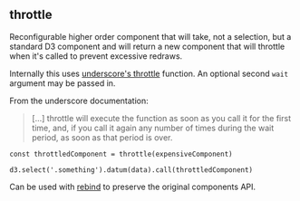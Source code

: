 ## throttle

Reconfigurable higher order component that will take, not a selection, but a standard D3 component and will return a new component that will throttle when it's called to prevent excessive redraws.

Internally this uses [underscore's throttle](http://underscorejs.org/#throttle) function.
An optional second `wait` argument may be passed in.

From the underscore documentation:

> [...] throttle will execute the function as soon as you call it for the first time, and, if you call it again any number of times during the wait period, as soon as that period is over.

```
const throttledComponent = throttle(expensiveComponent)

d3.select('.something').datum(data).call(throttledComponent)
```

Can be used with [rebind](./rebind.md) to preserve the original components API.
